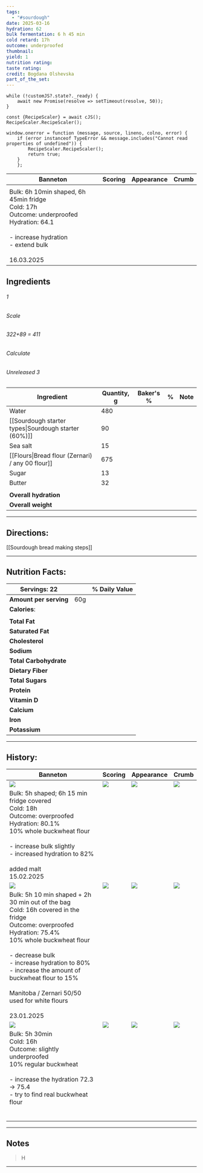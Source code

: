 ```yaml
---
tags:
  - "#sourdough"
date: 2025-03-16
hydration: 62
bulk fermentation: 6 h 45 min
cold retard: 17h
outcome: underproofed
thumbnail: 
yield: 1
nutrition rating: 
taste rating: 
credit: Bogdana Olshevska
part_of_the_set:
---
```

```dataviewjs
while (!customJS?.state?._ready) { 
	await new Promise(resolve => setTimeout(resolve, 50)); 
} 

const {RecipeScaler} = await cJS();
RecipeScaler.RecipeScaler();

window.onerror = function (message, source, lineno, colno, error) {
	if (error instanceof TypeError && message.includes("Cannot read properties of undefined")) {
		RecipeScaler.RecipeScaler();
		return true;
	}
    };
```

| Banneton                                                                                                                                                       | Scoring | Appearance | Crumb |
| -------------------------------------------------------------------------------------------------------------------------------------------------------------- | ------- | ---------- | ----- |
|                                                                                                                                                                |         |            |       |
| Bulk: 6h 10min shaped, 6h 45min fridge<br>Cold: 17h<br>Outcome: underproofed<br>Hydration: 64.1<br><br>- increase hydration<br>- extend bulk<br><br>16.03.2025 |         |            |       |

## Ingredients

###### 1
###### Scale
###### 322+89 = 411
###### Calculate
###### Unreleased 3

| Ingredient                                           | Quantity, g | Baker's % | %   | Note |
| ---------------------------------------------------- | ----------- | --------- | --- | ---- |
| Water                                                | 480         |           |     |      |
| [[Sourdough starter types\|Sourdough starter (60%)]] | 90          |           |     |      |
| Sea salt                                             | 15          |           |     |      |
| [[Flours\|Bread flour (Zernari) / any 00 flour]]     | 675         |           |     |      |
| Sugar                                                | 13          |           |     |      |
| Butter                                               | 32          |           |     |      |
|                                                      |             |           |     |      |
| **Overall hydration**                                |             |           |     |      |
| **Overall weight**                                   |             |           |     |      |






---
## Directions:

[[Sourdough bread making steps]]


---
## Nutrition Facts:

| **Servings:** 22       |       | % Daily Value |
| ---------------------- | ----- | ------------- |
| **Amount per serving** | 60g   |               |
| **Calories**:          |       |               |
|                        |       |               |
| **Total Fat**          |       |               |
| **Saturated Fat**      |       |               |
| **Cholesterol**        |       |               |
| **Sodium**             |       |               |
| **Total Carbohydrate** |       |               |
| **Dietary Fiber**      |       |               |
| **Total Sugars**       |       |               |
| **Protein**            |       |               |
| **Vitamin D**          |       |               |
| **Calcium**            |       |               |
| **Iron**               |       |               |
| **Potassium**          |       |               |

---
## History:

| Banneton                                                                                                                                                                                                                                                                                                                                       | Scoring                                                                                                                                                                                                                              | Appearance                                                                                                                                                                                                                           | Crumb                                                                                                                                                                                                                                |
| ---------------------------------------------------------------------------------------------------------------------------------------------------------------------------------------------------------------------------------------------------------------------------------------------------------------------------------------------- | ------------------------------------------------------------------------------------------------------------------------------------------------------------------------------------------------------------------------------------ | ------------------------------------------------------------------------------------------------------------------------------------------------------------------------------------------------------------------------------------ | ------------------------------------------------------------------------------------------------------------------------------------------------------------------------------------------------------------------------------------ |
| ![](https://lh3.googleusercontent.com/pw/AP1GczP82wp7q-di_aMj3oeJuGlgWEIMVGpdDnvwZRUoXwYiluRkgJdXRM42Us6fekVS4DeJARN_-PLcToWjAGH1dE7WCpL4qlQcUubWUFw0mqb_0ejFySm3pkTJFtatyxm7WmhOow-9HKoSExTNTqCCMiJL=w1280-h960-s-no-gm?authuser=0)                                                                                                           | ![](https://lh3.googleusercontent.com/pw/AP1GczOE9aCtefuplCAu87uYA60PckzqEUlEtr4JQKCrT8sR8FIM4qkme1VDjCv8n_-N9OKB-RfxTvSH9PMamPMUAC7a6be9UKCW45z-iH5cGfFkJqURNkxwnZ1pOKuOEChF3RbOFgrVFLX9XtPrNQH7wksk=w814-h1039-s-no-gm?authuser=0) | ![](https://lh3.googleusercontent.com/pw/AP1GczN2tuRnZ0DEbxTMuiX3-bfOXKLyb_1srr_q3CKmskoUN0ZwbJRdQU14Oirz8seUO9NuY-vWHFAw0jHVZmqTk54nM-6tlW1LhyOEm54KvK8gZjDz64SV6k4L_kymAsExh_X71-2y_3MX5dvpLr9dhoQa=w1280-h960-s-no-gm?authuser=0) | ![](https://lh3.googleusercontent.com/pw/AP1GczPCiVyubmlmYsauIsz2mCGY_b5ugefX-m-lNQ3rkC7wmidV2JbhdPa9pnL_6fb_O66lIgzSAD12vPSion6GmmRr3i-YsBPk62kfU88cyvroHr35RnAtOSQx0wWHLc4y1_2kDLJL5KEWDrVlGvFObarL=w1280-h960-s-no-gm?authuser=0) |
| Bulk: 5h shaped; 6h 15 min fridge covered<br>Cold: 18h<br>Outcome: overproofed<br>Hydration: 80.1%<br>10% whole buckwheat flour<br><br>- increase bulk slightly<br>- increased hydration to 82%<br><br>added malt<br>15.02.2025                                                                                                                |                                                                                                                                                                                                                                      |                                                                                                                                                                                                                                      |                                                                                                                                                                                                                                      |
| ![](https://lh3.googleusercontent.com/pw/AP1GczNSbRNmABNlUrWBGUB_ByYTwVR-WSy1nT_qSLmWxZ0OxPAeqNzz7DAyKJ-VZI4p-AivrAOxLkaBEZqwop9e9jBA77Hyg1gswYCDE0RgJUKXG7hMyFJmEbpgxUqy0zEiIpraCk9aHYUvZrLV16h1PNzv=w1280-h870-s-no-gm?authuser=0)                                                                                                           | ![](https://lh3.googleusercontent.com/pw/AP1GczMdjMY85xXOczuU2P2Wxuz4lHH8m_g6HygktYF9cMl5qQAsCZdekCiP3XGQ_-s-QmtZB5tMSgyIn6iVA10e73gghGg6ngC_6vPFfzvNAi9LbG0kGC8UBs-ds0phxHrpqVfo00CaFNF1yrdhPYMbOyUe=w779-h1039-s-no-gm?authuser=0) | ![](https://lh3.googleusercontent.com/pw/AP1GczODurZFQ9F-N3CN9bnxlu_p1Hwo3x91w4b30REwWKVNAayVc5h5m_X_MBA27GJeAdLQML5cWpXK7PP14bg3sQeCAhGsKk5wht836nEKb9_l1cEK_5gCFNC9TkVu2w51vYqxAC-5Z8ELmeWLU_V52_x7=w1280-h960-s-no-gm?authuser=0) | ![](https://lh3.googleusercontent.com/pw/AP1GczPw4IHS4Y7yLCqP-_yP9HZu0JNupJGopZji2lcrQZdyudD_oPSrPTW2DRw89emFI3B3kdPtoEyVEq4vY8IusRn7XawmHT3-XBTIafBF6iIr5raV0j0hpMPU6jm8FnK5MmN5KfK5I_Ep9XFoPaueKEEY=w779-h1039-s-no-gm?authuser=0) |
| Bulk: 5h 10 min shaped + 2h 30 min out of the bag<br>Cold: 16h covered in the fridge<br>Outcome: overproofed<br>Hydration: 75.4%<br>10% whole buckwheat flour<br><br>- decrease bulk<br>- increase hydration to 80%<br>- increase the amount of buckwheat flour to 15%<br><br>Manitoba / Zernari 50/50 used for white flours<br><br>23.01.2025 |                                                                                                                                                                                                                                      |                                                                                                                                                                                                                                      |                                                                                                                                                                                                                                      |
| ![](https://lh3.googleusercontent.com/pw/AP1GczNtnw1_HBZ_IBa2C8520SYP_txBpWss3Sag9vafyKCWby6bRUQPiJqsyjTxw6lkwxST4DOMWUMG5IBLZ90zASJEKq13YPjCFKxgfHz_2M6V2lnn8OaSGSTWbvGvjiLcds1salHUfD4Fiw62jcpCz5yu=w1145-h858-s-no-gm?authuser=0)                                                                                                           | ![](https://lh3.googleusercontent.com/pw/AP1GczMb6SYz9z4wbRF9PPWD53fD36vo0CeDi1ITEoj91DNwlkTeqFu8zDEepzTvMgQxFcCJ0Keg5cUQN3C3yYzECdijwzwJmCciFUDYjhpeUT-_4aJsU12IiWCMMmeWOS52h3ab64q8MxZkfzHNA3HFTaal=w643-h858-s-no-gm?authuser=0)  | ![](https://lh3.googleusercontent.com/pw/AP1GczPO38bGT6WCJ1u9I39pTPjxGcfObzaU4UK3uFGF5_ezcL38YLF_KKbMkLcWr8K4dgqCryWQF63fuSidoklZFqb8jtylKyGtdZ7YGBlrxA0RfhWlYv3CyM79m0yWADvLs0ozPuar-WjpmJrQ2ugQbsCO=w1145-h858-s-no-gm?authuser=0) | ![](https://lh3.googleusercontent.com/pw/AP1GczOcxDTZ5PBWoVTJ7RLPkQGTaY5Q8g4BmWglaeIBnhvZQRtrUoGeCVN_yxtX_WbEPYXANC5e-nlTePrvN9Yryrdh9Rd79BCF_lz3wh8qgxKJ3ByCVdmycFb24WXcz5Yb0AZDtCC5I0euUgFCpxJWvRdN=w1145-h858-s-no-gm?authuser=0) |
| Bulk: 5h 30min<br>Cold: 16h<br>Outcome: slightly underproofed<br>10% regular buckwheat<br><br>- increase the hydration 72.3 -> 75.4<br>- try to find real buckwheat flour                                                                                                                                                                      |                                                                                                                                                                                                                                      |                                                                                                                                                                                                                                      |                                                                                                                                                                                                                                      |
|                                                                                                                                                                                                                                                                                                                                                |                                                                                                                                                                                                                                      |                                                                                                                                                                                                                                      |                                                                                                                                                                                                                                      |
|                                                                                                                                                                                                                                                                                                                                                |                                                                                                                                                                                                                                      |                                                                                                                                                                                                                                      |                                                                                                                                                                                                                                      |
|                                                                                                                                                                                                                                                                                                                                                |                                                                                                                                                                                                                                      |                                                                                                                                                                                                                                      |                                                                                                                                                                                                                                      |
|                                                                                                                                                                                                                                                                                                                                                |                                                                                                                                                                                                                                      |                                                                                                                                                                                                                                      |                                                                                                                                                                                                                                      |
|                                                                                                                                                                                                                                                                                                                                                |                                                                                                                                                                                                                                      |                                                                                                                                                                                                                                      |                                                                                                                                                                                                                                      |
|                                                                                                                                                                                                                                                                                                                                                |                                                                                                                                                                                                                                      |                                                                                                                                                                                                                                      |                                                                                                                                                                                                                                      |

---
## Notes

> H

---




